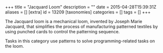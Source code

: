 +++
title = "Jacquard Loom"
description = ""
date = 2015-04-28T15:39:31Z
aliases = []
[extra]
id = 13209
[taxonomies]
categories = []
tags = []
+++



The Jacquard loom is a mechanical loom, invented by Joseph Marie Jacquard, that simplifies the process of manufacturing patterned textiles by using punched cards to control the patterning sequence.

Tasks in this category use patterns to solve programming-related tasks on the loom.
